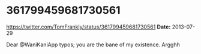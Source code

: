 # 361799459681730561
https://twitter.com/TomFrankly/status/361799459681730561
**Date:** 2013-07-29

Dear @WaniKaniApp typos; you are the bane of my existence. Argghh
